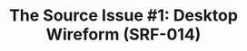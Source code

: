 ---
inv_num: 2013-117
add_credit:
url: 2013-117-the-source-desktop-wireform
title: 'The Source Issue #1: Desktop Wireform (SRF-014)'
year: '2013'
display_year: '2013'
medium: Zine
dims: 11 x 8.5
pitch: Source code for “Desktop Wireform” sculpture printed on archival inks and paper,
  footnoted with artist txt, writing, poetry, whatevz, etc, etc, etc,,,,,,,
ps:
live_url:
youtube:
related_code: https://github.com/coryarcangel/Desktop-Wireform
subheading:
download: the-source-desktop-wireform-2013-117-digital-master-ih.pdf
commission: Creative Capital
related: |-
  [109] [2011-102-hello-world] 2011-102 Hello World
  [111] [2011-103-hello-world] 2011-103 Hello World
  [117] [2011-099-hello-world] 2011-099 Hello World
  [149] [2010-081-hello-world] 2010-081 Hello World
layout: things-i-made
---
